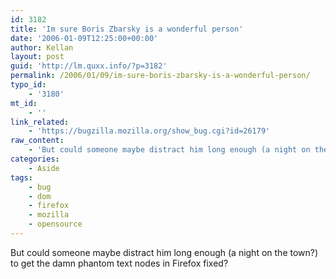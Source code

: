 ```yaml
---
id: 3182
title: 'Im sure Boris Zbarsky is a wonderful person'
date: '2006-01-09T12:25:00+00:00'
author: Kellan
layout: post
guid: 'http://lm.quxx.info/?p=3182'
permalink: /2006/01/09/im-sure-boris-zbarsky-is-a-wonderful-person/
typo_id:
    - '3180'
mt_id:
    - ''
link_related:
    - 'https://bugzilla.mozilla.org/show_bug.cgi?id=26179'
raw_content:
    - 'But could someone maybe distract him long enough (a night on the town?) to get the damn phantom text nodes in Firefox fixed?'
categories:
    - Aside
tags:
    - bug
    - dom
    - firefox
    - mozilla
    - opensource
---
```


But could someone maybe distract him long enough (a night on the town?) to get the damn phantom text nodes in Firefox fixed?